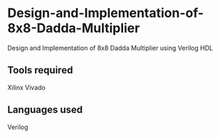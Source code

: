# Design-and-Implementation-of-8x8-Dadda-Multiplier
Design and Implementation of 8x8 Dadda Multiplier using Verilog HDL

## Tools required
Xilinx Vivado

## Languages used
Verilog
